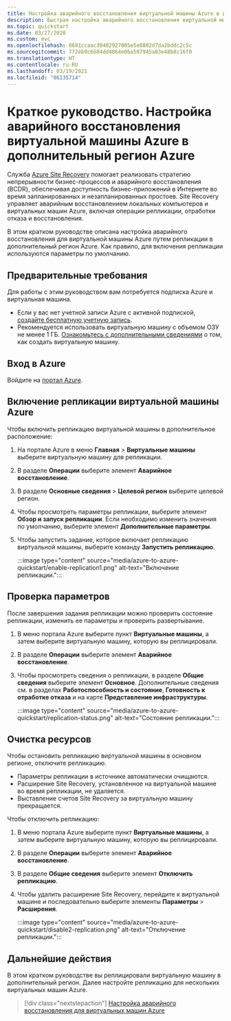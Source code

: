 ```yaml
---
title: Настройка аварийного восстановления виртуальной машины Azure в дополнительный регион с помощью Azure Site Recovery
description: Быстрая настройка аварийного восстановления виртуальной машины Azure в другой регион Azure с помощью службы Azure Site Recovery.
ms.topic: quickstart
ms.date: 03/27/2020
ms.custom: mvc
ms.openlocfilehash: 8681ccaac30402927005e5e8802d7da2bddc2c5c
ms.sourcegitcommit: 772eb9c6684dd4864e0ba507945a83e48b8c16f0
ms.translationtype: HT
ms.contentlocale: ru-RU
ms.lasthandoff: 03/19/2021
ms.locfileid: "86135714"
---
```

# <a name="quickstart-set-up-disaster-recovery-to-a-secondary-azure-region-for-an-azure-vm"></a>Краткое руководство. Настройка аварийного восстановления виртуальной машины Azure в дополнительный регион Azure

Служба [Azure Site Recovery](site-recovery-overview.md) помогает реализовать стратегию непрерывности бизнес-процессов и аварийного восстановления (BCDR), обеспечивая доступность бизнес-приложений в Интернете во время запланированных и незапланированных простоев. Site Recovery управляет аварийным восстановлением локальных компьютеров и виртуальных машин Azure, включая операции репликации, отработки отказа и восстановления.

В этом кратком руководстве описана настройка аварийного восстановления для виртуальной машины Azure путем репликации в дополнительный регион Azure. Как правило, для включения репликации используются параметры по умолчанию.

## <a name="prerequisites"></a>Предварительные требования

Для работы с этим руководством вам потребуется подписка Azure и виртуальная машина.

- Если у вас нет учетной записи Azure с активной подпиской, [создайте бесплатную учетную запись](https://azure.microsoft.com/free/?WT.mc_id=A261C142F).
- Рекомендуется использовать виртуальную машину с объемом ОЗУ не менее 1 ГБ. [Ознакомьтесь с дополнительными сведениями](../virtual-machines/windows/quick-create-portal.md) о том, как создать виртуальную машину.

## <a name="sign-in-to-azure"></a>Вход в Azure

Войдите на [портал Azure](https://portal.azure.com).

## <a name="enable-replication-for-the-azure-vm"></a>Включение репликации виртуальной машины Azure

Чтобы включить репликацию виртуальной машины в дополнительное расположение:

1. На портале Azure в меню **Главная** > **Виртуальные машины** выберите виртуальную машину для репликации.
1. В разделе **Операции** выберите элемент **Аварийное восстановление**.
1. В разделе **Основные сведения** > **Целевой регион** выберите целевой регион.
1. Чтобы просмотреть параметры репликации, выберите элемент **Обзор и запуск репликации**. Если необходимо изменить значения по умолчанию, выберите элемент **Дополнительные параметры**.
1. Чтобы запустить задание, которое включает репликацию виртуальной машины, выберите команду **Запустить репликацию**.

   :::image type="content" source="media/azure-to-azure-quickstart/enable-replication1.png" alt-text="Включение репликации.":::

## <a name="verify-settings"></a>Проверка параметров

После завершения задания репликации можно проверить состояние репликации, изменить ее параметры и проверить развертывание.

1. В меню портала Azure выберите пункт **Виртуальные машины**, а затем выберите виртуальную машину, которую вы реплицировали.
1. В разделе **Операции** выберите элемент **Аварийное восстановление**.
1. Чтобы просмотреть сведения о репликации, в разделе **Общие сведения** выберите элемент **Основное**. Дополнительные сведения см. в разделах **Работоспособность и состояние**, **Готовность к отработке отказа** и на карте **Представление инфраструктуры**.

   :::image type="content" source="media/azure-to-azure-quickstart/replication-status.png" alt-text="Состояние репликации.":::

## <a name="clean-up-resources"></a>Очистка ресурсов

Чтобы остановить репликацию виртуальной машины в основном регионе, отключите репликацию.

- Параметры репликации в источнике автоматически очищаются.
- Расширение Site Recovery, установленное на виртуальной машине во время репликации, не удаляется.
- Выставление счетов Site Recovery за виртуальную машину прекращается.

Чтобы отключить репликацию:

1. В меню портала Azure выберите пункт **Виртуальные машины**, а затем выберите виртуальную машину, которую вы реплицировали.
1. В разделе **Операции** выберите элемент **Аварийное восстановление**.
1. В разделе **Общие сведения** выберите элемент **Отключить репликацию**.
1. Чтобы удалить расширение Site Recovery, перейдите к виртуальной машине и последовательно выберите элементы **Параметры** > **Расширения**.

   :::image type="content" source="media/azure-to-azure-quickstart/disable2-replication.png" alt-text="Отключение репликации.":::

## <a name="next-steps"></a>Дальнейшие действия

В этом кратком руководстве вы реплицировали виртуальную машину в дополнительный регион. Далее настройте репликацию для нескольких виртуальных машин Azure.

> [!div class="nextstepaction"]
> [Настройка аварийного восстановления для виртуальных машин Azure](azure-to-azure-tutorial-enable-replication.md)

